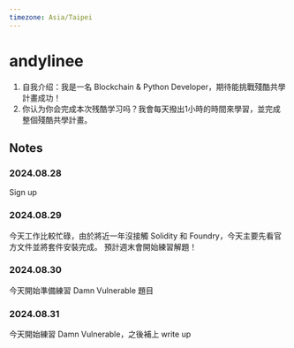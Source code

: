 ```yaml
---
timezone: Asia/Taipei
---
```


# andylinee

1. 自我介绍：我是一名 Blockchain & Python Developer，期待能挑戰殘酷共學計畫成功！
2. 你认为你会完成本次残酷学习吗？我會每天撥出1小時的時間來學習，並完成整個殘酷共學計畫。

## Notes

<!-- Content_START -->

### 2024.08.28

Sign up

### 2024.08.29

今天工作比較忙碌，由於將近一年沒接觸 Solidity 和 Foundry，今天主要先看官方文件並將套件安裝完成。
預計週末會開始練習解題！

### 2024.08.30

今天開始準備練習 Damn Vulnerable 題目

### 2024.08.31

今天開始練習 Damn Vulnerable，之後補上 write up

<!-- Content_END -->
